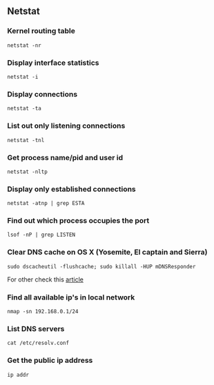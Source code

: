 ## Netstat

### Kernel routing table

`netstat -nr`

### Display interface statistics

`netstat -i`

### Display connections

`netstat -ta`

### List out only listening connections

`netstat -tnl`

### Get process name/pid and user id

`netstat -nltp`

### Display only established connections

`netstat -atnp | grep ESTA`

### Find out which process occupies the port

`lsof -nP | grep LISTEN`


### Clear DNS cache on OS X (Yosemite, El captain and Sierra)

`sudo dscacheutil -flushcache; sudo killall -HUP mDNSResponder`

For other check this [article](https://support.opendns.com/hc/en-us/articles/227988627-Clearing-the-DNS-Cache-on-Computers-and-Web-Browsers)

### Find all available ip's in local network

`nmap -sn 192.168.0.1/24`

### List DNS servers

`cat /etc/resolv.conf`

### Get the public ip address

`ip addr`
